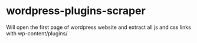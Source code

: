 # wordpress-plugins-scraper
Will open the first page of wordpress website and extract all js and css links with wp-content/plugins/
